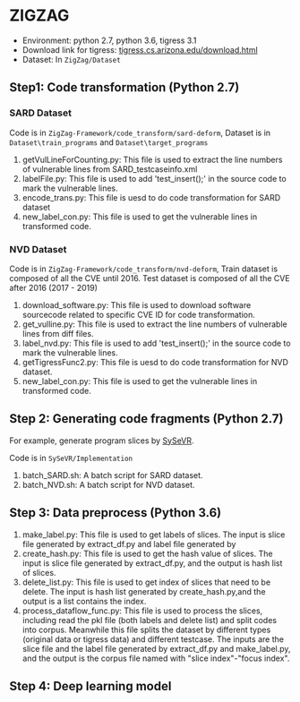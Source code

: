 # ZIGZAG

- Environment: python 2.7, python 3.6, tigress 3.1
- Download link for tigress: [tigress.cs.arizona.edu/download.html](http://tigress.cs.arizona.edu/download.html)
- Dataset: In `ZigZag/Dataset`

## Step1: Code transformation (Python 2.7)

### SARD Dataset

Code is in `ZigZag-Framework/code_transform/sard-deform`, Dataset is in `Dataset\train_programs` and `Dataset\target_programs`

1. getVulLineForCounting.py: This file is used to extract the line numbers of vulnerable lines from SARD_testcaseinfo.xml
2. labelFile.py: This file is used to add 'test_insert();' in the source code to mark the vulnerable lines.
3. encode_trans.py: This file is uesd to do code transformation for SARD dataset
4. new_label_con.py: This file is used to get the vulnerable lines in transformed code.

### NVD Dataset

Code is in `ZigZag-Framework/code_transform/nvd-deform`, Train dataset is composed of all the CVE until 2016. Test dataset is composed of all the CVE after 2016 (2017 - 2019)

1. download_software.py: This file is used to download software sourcecode related to specific CVE ID for code transformation.
2. get_vulline.py: This file is used to extract the line numbers of vulnerable lines from diff files.
3. label_nvd.py: This file is used to add 'test_insert();' in the source code to mark the vulnerable lines.
4. getTigressFunc2.py: This file is uesd to do code transformation for NVD dataset.
5. new_label_con.py: This file is used to get the vulnerable lines in transformed code.

## Step 2: Generating code fragments (Python 2.7)

For example, generate program slices by [SySeVR](https://github.com/SySeVR/SySeVR).

Code is in `SySeVR/Implementation`

1. batch_SARD.sh: A batch script for SARD dataset.
2. batch_NVD.sh: A batch script for NVD dataset.

## Step 3: Data preprocess (Python 3.6)

1. make_label.py: This file is used to get labels of slices. The input is slice file generated by extract_df.py and label file generated by 
2. create_hash.py: This file is used to get the hash value of slices. The input is slice file generated by extract_df.py, and the output is hash list of slices.
3. delete_list.py: This file is used to get index of slices that need to be delete. The input is hash list generated by create_hash.py,and the output is a list contains the index.
4. process_dataflow_func.py: This file is used to process the slices, including read the pkl file (both labels and delete list) and split codes into corpus. Meanwhile this file splits the dataset by different types (original data or tigress data) and different testcase. The inputs are the slice file and the label file generated by extract_df.py and make_label.py, and the output is the corpus file named with "slice index"-"focus index".

## Step 4: Deep learning model